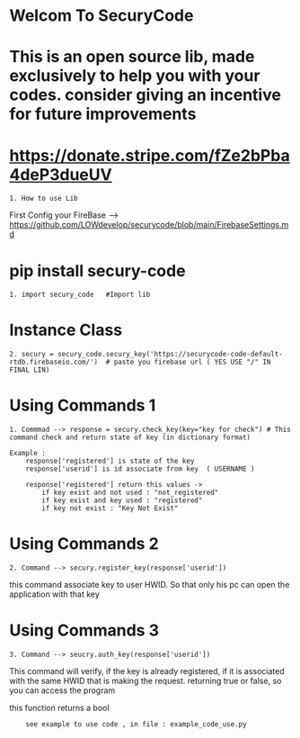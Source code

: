 # Welcom To SecuryCode
# This is an open source lib, made exclusively to help you with your codes. consider giving an incentive for future improvements
# https://donate.stripe.com/fZe2bPba4deP3dueUV
    1. How to use Lib

First Config your FireBase --> https://github.com/LOWdevelop/securycode/blob/main/FirebaseSettings.md

# pip install secury-code
    1. import secury_code   #Import lib
    
# Instance Class
    2. secury = secury_code.secury_key('https://securycode-code-default-rtdb.firebaseio.com/')  # paste you firebase url ( YES USE "/" IN FINAL LIN)

# Using Commands 1
   
    1. Commmad --> response = secury.check_key(key="key for check") # This command check and return state of key (in dictionary format)
 
    Example :  
        response['registered'] is state of the key
        response['userid'] is id associate from key  ( USERNAME )
        
        response['registered'] return this values ->
            if key exist and not used : "not_registered"
            if key exist and key used : "registered"
            if key not exist : "Key Not Exist"
    
       
# Using Commands 2
    2. Command --> secury.register_key(response['userid'])
this command associate key to user HWID.
So that only his pc can open the application with that key

# Using Commands 3
    3. Command --> seucry.auth_key(response['userid'])
This command will verify, if the key is already registered, if it is associated with the same HWID that is making the request.
returning true or false, so you can access the program

this function returns a bool


        see example to use code , in file : example_code_use.py
